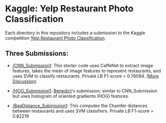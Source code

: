Kaggle: Yelp Restaurant Photo Classification
============================

Each directory in this repository includes a submission to the Kaggle competition [Yelp Restaurant Photo Classification](https://www.kaggle.com/c/yelp-restaurant-photo-classification).

## Three Submissions:

- [/CNN_Submission1](https://github.com/ncchen55414/Kaggle-Yelp/tree/master/CNN_Submission1):
This starter code uses CaffeNet to extract image features, takes the mean of image features to represent restaurants, and uses SVM to classify restaurants. Private LB F1-score = 0.76094. [(More Discussion)](https://www.kaggle.com/c/yelp-restaurant-photo-classification/forums/t/19206/deep-learning-starter-code)

- [/HOG_Submission1](https://github.com/ncchen55414/Kaggle-Yelp/tree/master/HOG_Submission1):
[Benedict](https://github.com/thebenedict)'s submission; similar to CNN_Submission but uses histogram of oriented gradients (HOG) features. 

- [/BagDistance_Submission1](https://github.com/ncchen55414/Kaggle-Yelp/tree/master/BagDistance_Submission1): This computes the Chamfer distances between restaurants and uses SVM classifiers. Private LB F1-score = 0.82219
